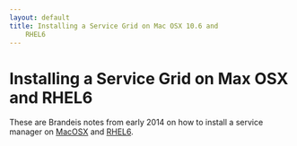 ```yaml
---
layout: default
title: Installing a Service Grid on Mac OSX 10.6 and
    RHEL6
---
```


# Installing a Service Grid on Max OSX and RHEL6

These are Brandeis notes from early 2014 on how to install a
    service manager on 
    [MacOSX](00-readme-osx.html) and 
    [RHEL6](00-readme-rhel.html).
